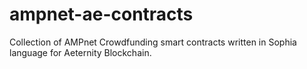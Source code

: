 # ampnet-ae-contracts
Collection of AMPnet Crowdfunding smart contracts written in Sophia language for Aeternity Blockchain.
